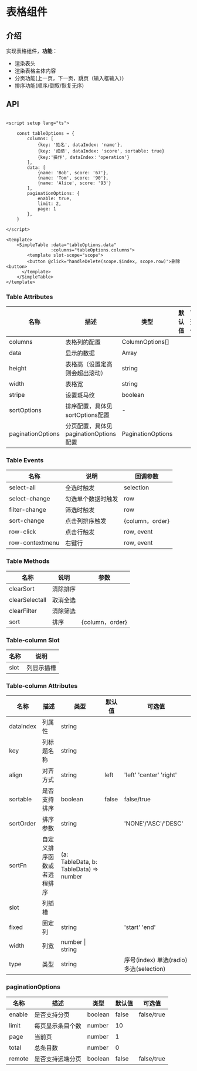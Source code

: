 

# 表格组件

## 介绍

实现表格组件，**功能**：

- 渲染表头
- 渲染表格主体内容
- 分页功能(上一页，下一页，跳页（输入框输入）)
- 排序功能(顺序/倒叙/恢复无序)

## API

```vue

<script setup lang="ts">

    const tableOptions = {
        columns: [
            {key: '姓名', dataIndex: 'name'},
            {key: '成绩', dataIndex: 'score', sortable: true}
            {key:'操作', dataIndex：'operation'}
        ],
        data: [
            {name: 'Bob', score: '67'},
            {name: 'Tom', score: '90'},
            {name: 'Alice', score: '93'}
        ],
        paginationOptions: {
            enable: true,
            limit: 2,
            page: 1
        },
    }

</script>

<template>
    <SimpleTable :data="tableOptions.data"
                 :columns="tableOptions.columns">
        <template slot-scope="scope">
        <button @click="handleDelete(scope.$index, scope.row)">删除<button>
      </template>
    </SimpleTable>
</template>

```



### Table Attributes

| 名称 | 描述 |类型|默认值|可选值|
|----- | ------|------|------|------|
|columns | 表格列的配置 | ColumnOptions[] |||
|data | 显示的数据 | Array |||
|height | 表格高（设置定高则会超出滚动） | string |||
|width | 表格宽 | string |||
|stripe | 设置斑马纹 | boolean |||
|sortOptions | 排序配置，具体见 sortOptions配置 | \- |||
|paginationOptions | 分页配置，具体见 paginationOptions配置 | PaginationOptions |||

### Table Events

| 名称 | 说明 | 回调参数 |
|----- | ------|------|
|select-all | 全选时触发 |selection|
|select-change | 勾选单个数据时触发 |row|
|filter-change | 筛选时触发 |row|
|sort-change | 点击列排序触发 |{column，order}|
|row-click | 点击行触发 |row, event|
|row-contextmenu | 右键行 |row, event|

### Table Methods

| 名称           | 说明     | 参数            |
| -------------- | -------- | --------------- |
| clearSort      | 清除排序 |                 |
| clearSelectall | 取消全选 |                 |
| clearFilter    | 清除筛选 |                 |
| sort           | 排序     | {column，order} |

### 

### Table-column Slot

| 名称 | 说明 |
|----- | ------|
|slot | 列显示插槽 |



### Table-column Attributes

| 名称      | 描述                       | 类型                                   | 默认值 | 可选值                                    |
| --------- | -------------------------- | -------------------------------------- | ------ | ----------------------------------------- |
| dataIndex | 列属性                     | string                                 |        |                                           |
| key       | 列标题名称                 | string                                 |        |                                           |
| align     | 对齐方式                   | string                                 | left   | 'left'  'center'  'right'                 |
| sortable  | 是否支持排序               | boolean                                | false  | false/true                                |
| sortOrder | 排序参数                   | string                                 |        | 'NONE'/'ASC'/'DESC'                       |
| sortFn    | 自定义排序函数或者远程排序 | (a: TableData, b: TableData) => number |        |                                           |
| slot      | 列插槽                     |                                        |        |                                           |
| fixed     | 固定列                     | string                                 |        | 'start'  'end'                            |
| width     | 列宽                       | number \| string                       |        |                                           |
| type      | 类型                       | string                                 |        | 序号(index)  单选(radio)  多选(selection) |



### paginationOptions

| 名称   | 描述             | 类型    | 默认值 | 可选值     |
| ------ | ---------------- | ------- | ------ | ---------- |
| enable | 是否支持分页     | boolean | false  | false/true |
| limit  | 每页显示条目个数 | number  | 10     |            |
| page   | 当前页           | number  | 1      |            |
| total  | 总条目数         | number  | 0      |            |
| remote | 是否支持远端分页 | boolean | false  | false/true |

### 
